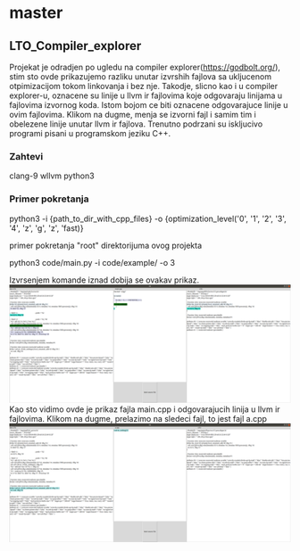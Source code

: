 # master

## LTO_Compiler_explorer
Projekat je odradjen po ugledu na compiler explorer(https://godbolt.org/), stim sto ovde prikazujemo
razliku unutar izvrshih fajlova sa ukljucenom otpimizacijom tokom linkovanja i bez nje.
Takodje, slicno kao i u compiler explorer-u, oznacene su linije u llvm ir fajlovima koje odgovaraju
linijama u fajlovima izvornog koda. Istom bojom ce biti oznacene odgovarajuce linije u ovim fajlovima.
Klikom na dugme, menja se izvorni fajl i samim tim i obelezene linije unutar llvm ir fajlova.
Trenutno podrzani su iskljucivo programi pisani u programskom jeziku C++.
### Zahtevi
clang-9
wllvm
python3

### Primer pokretanja
python3 -i {path_to_dir_with_cpp_files} -o {optimization_level('0', '1', '2', '3', '4', 'z', 'g', 'z', 'fast)}

primer pokretanja "root" direktorijuma ovog projekta

python3 code/main.py  -i code/example/ -o 3

Izvrsenjem komande iznad dobija se ovakav prikaz.
![Alt text](main.png "main.cpp")
Kao sto vidimo ovde je prikaz fajla main.cpp i odgovarajucih linija u llvm ir fajlovima.
Klikom na dugme, prelazimo na sledeci fajl, to jest fajl a.cpp
![Alt text](a.png "a.cpp")

